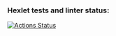 ### Hexlet tests and linter status:
[![Actions Status](https://github.com/godofwar007/python-project-52/actions/workflows/hexlet-check.yml/badge.svg)](https://github.com/godofwar007/python-project-52/actions)